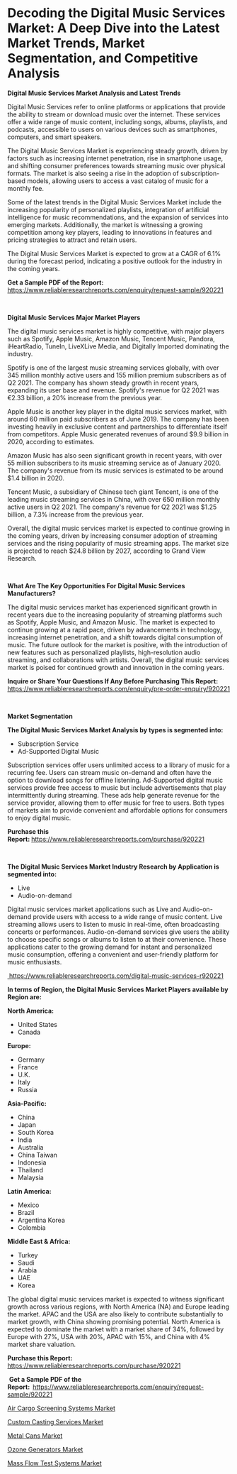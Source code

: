 <p><h1>Decoding the Digital Music Services Market: A Deep Dive into the Latest Market Trends, Market Segmentation, and Competitive Analysis</h1></p><p><strong>Digital Music Services Market Analysis and Latest Trends</strong></p>
<p><p>Digital Music Services refer to online platforms or applications that provide the ability to stream or download music over the internet. These services offer a wide range of music content, including songs, albums, playlists, and podcasts, accessible to users on various devices such as smartphones, computers, and smart speakers.</p><p>The Digital Music Services Market is experiencing steady growth, driven by factors such as increasing internet penetration, rise in smartphone usage, and shifting consumer preferences towards streaming music over physical formats. The market is also seeing a rise in the adoption of subscription-based models, allowing users to access a vast catalog of music for a monthly fee.</p><p>Some of the latest trends in the Digital Music Services Market include the increasing popularity of personalized playlists, integration of artificial intelligence for music recommendations, and the expansion of services into emerging markets. Additionally, the market is witnessing a growing competition among key players, leading to innovations in features and pricing strategies to attract and retain users.</p><p>The Digital Music Services Market is expected to grow at a CAGR of 6.1% during the forecast period, indicating a positive outlook for the industry in the coming years.</p></p>
<p><strong>Get a Sample PDF of the Report:&nbsp;</strong> <a href="https://www.reliableresearchreports.com/enquiry/request-sample/920221">https://www.reliableresearchreports.com/enquiry/request-sample/920221</a></p>
<p>&nbsp;</p>
<p><strong>Digital Music Services Major Market Players</strong></p>
<p><p>The digital music services market is highly competitive, with major players such as Spotify, Apple Music, Amazon Music, Tencent Music, Pandora, iHeartRadio, TuneIn, LiveXLive Media, and Digitally Imported dominating the industry. </p><p>Spotify is one of the largest music streaming services globally, with over 345 million monthly active users and 155 million premium subscribers as of Q2 2021. The company has shown steady growth in recent years, expanding its user base and revenue. Spotify's revenue for Q2 2021 was €2.33 billion, a 20% increase from the previous year.</p><p>Apple Music is another key player in the digital music services market, with around 60 million paid subscribers as of June 2019. The company has been investing heavily in exclusive content and partnerships to differentiate itself from competitors. Apple Music generated revenues of around $9.9 billion in 2020, according to estimates.</p><p>Amazon Music has also seen significant growth in recent years, with over 55 million subscribers to its music streaming service as of January 2020. The company's revenue from its music services is estimated to be around $1.4 billion in 2020.</p><p>Tencent Music, a subsidiary of Chinese tech giant Tencent, is one of the leading music streaming services in China, with over 650 million monthly active users in Q2 2021. The company's revenue for Q2 2021 was $1.25 billion, a 7.3% increase from the previous year.</p><p>Overall, the digital music services market is expected to continue growing in the coming years, driven by increasing consumer adoption of streaming services and the rising popularity of music streaming apps. The market size is projected to reach $24.8 billion by 2027, according to Grand View Research.</p></p>
<p>&nbsp;</p>
<p><strong>What Are The Key Opportunities For Digital Music Services Manufacturers?</strong></p>
<p><p>The digital music services market has experienced significant growth in recent years due to the increasing popularity of streaming platforms such as Spotify, Apple Music, and Amazon Music. The market is expected to continue growing at a rapid pace, driven by advancements in technology, increasing internet penetration, and a shift towards digital consumption of music. The future outlook for the market is positive, with the introduction of new features such as personalized playlists, high-resolution audio streaming, and collaborations with artists. Overall, the digital music services market is poised for continued growth and innovation in the coming years.</p></p>
<p><strong>Inquire or Share Your Questions If Any Before Purchasing This Report:</strong> <a href="https://www.reliableresearchreports.com/enquiry/pre-order-enquiry/920221">https://www.reliableresearchreports.com/enquiry/pre-order-enquiry/920221</a></p>
<p>&nbsp;</p>
<p><strong>Market Segmentation</strong></p>
<p><strong>The Digital Music Services Market Analysis by types is segmented into:</strong></p>
<p><ul><li>Subscription Service</li><li>Ad-Supported Digital Music</li></ul></p>
<p><p>Subscription services offer users unlimited access to a library of music for a recurring fee. Users can stream music on-demand and often have the option to download songs for offline listening. Ad-Supported digital music services provide free access to music but include advertisements that play intermittently during streaming. These ads help generate revenue for the service provider, allowing them to offer music for free to users. Both types of markets aim to provide convenient and affordable options for consumers to enjoy digital music.</p></p>
<p><strong>Purchase this Report:&nbsp;</strong><a href="https://www.reliableresearchreports.com/purchase/920221">https://www.reliableresearchreports.com/purchase/920221</a></p>
<p>&nbsp;</p>
<p><strong>The Digital Music Services Market Industry Research by Application is segmented into:</strong></p>
<p><ul><li>Live</li><li>Audio-on-demand</li></ul></p>
<p><p>Digital music services market applications such as Live and Audio-on-demand provide users with access to a wide range of music content. Live streaming allows users to listen to music in real-time, often broadcasting concerts or performances. Audio-on-demand services give users the ability to choose specific songs or albums to listen to at their convenience. These applications cater to the growing demand for instant and personalized music consumption, offering a convenient and user-friendly platform for music enthusiasts.</p></p>
<p><a href="https://www.reliableresearchreports.com/digital-music-services-r920221">&nbsp;https://www.reliableresearchreports.com/digital-music-services-r920221</a></p>
<p><strong>In terms of Region, the Digital Music Services Market Players available by Region are:</strong></p>
<p>
    <p> <strong> North America: </strong>
        <ul>
            <li>United States</li>
            <li>Canada</li>
        </ul>
        </p> 
    <p> <strong> Europe: </strong>
        <ul>
            <li>Germany</li>
            <li>France</li>
            <li>U.K.</li>
            <li>Italy</li>
            <li>Russia</li>
        </ul>
        </p> 
    <p> <strong> Asia-Pacific: </strong>
        <ul>
            <li>China</li>
            <li>Japan</li>
            <li>South Korea</li>
            <li>India</li>
            <li>Australia</li>
            <li>China Taiwan</li>
            <li>Indonesia</li>
            <li>Thailand</li>
            <li>Malaysia</li>
        </ul>
        </p> 
    <p> <strong> Latin America: </strong>
        <ul>
            <li>Mexico</li>
            <li>Brazil</li>
            <li>Argentina Korea</li>
            <li>Colombia</li>
        </ul>
        </p> 
    <p> <strong> Middle East & Africa: </strong>
        <ul>
            <li>Turkey</li>
            <li>Saudi</li>
            <li>Arabia</li>
            <li>UAE</li>
            <li>Korea</li>
        </ul>
    </p>
    </p>
<p><p>The global digital music services market is expected to witness significant growth across various regions, with North America (NA) and Europe leading the market. APAC and the USA are also likely to contribute substantially to market growth, with China showing promising potential. North America is expected to dominate the market with a market share of 34%, followed by Europe with 27%, USA with 20%, APAC with 15%, and China with 4% market share valuation.</p></p>
<p><strong>Purchase this Report: </strong><a href="https://www.reliableresearchreports.com/purchase/920221">https://www.reliableresearchreports.com/purchase/920221</a></p>
<p>&nbsp;<strong>Get a Sample PDF of the Report:&nbsp;&nbsp;</strong><a href="https://www.reliableresearchreports.com/enquiry/request-sample/920221">https://www.reliableresearchreports.com/enquiry/request-sample/920221</a></p>
<p><strong></strong></p>
<p><p><a href="https://medium.com/@hernandezdorothy026/market-forecast-global-air-cargo-screening-systems-trends-and-impact-analysis-2024-2031-by-da0b6e908a42">Air Cargo Screening Systems Market</a></p><p><a href="https://github.com/elizabethdagraca/Market-Research-Report-List-4/blob/main/custom-casting-services-market.md">Custom Casting Services Market</a></p><p><a href="https://github.com/mbisetmhermsr/Market-Research-Report-List-3/blob/main/metal-cans-market.md">Metal Cans Market</a></p><p><a href="https://medium.com/@kirstencharriso/ozone-generators-market-a-global-and-regional-analysis-focus-on-end-user-product-and-region-4bb923872b11">Ozone Generators Market</a></p><p><a href="https://www.linkedin.com/pulse/mass-flow-test-systems-market-report-product-type-touch-screennon-touch-p4gff?trackingId=cWOOHQIQRJaEwaS59OalMQ%3D%3D">Mass Flow Test Systems Market</a></p></p>